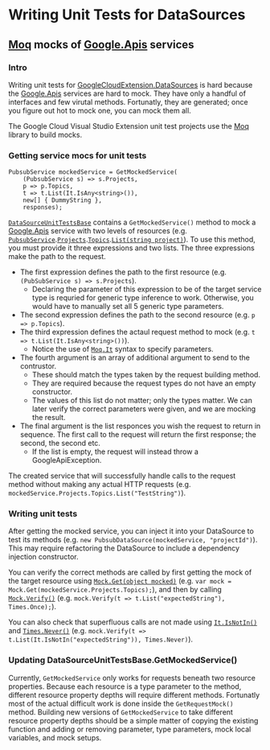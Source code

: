 ﻿# Writing Unit Tests for DataSources
## [Moq][Moq] mocks of [Google.Apis][DotNetApis] services

### Intro

Writing unit tests for [GoogleCloudExtension.DataSources][GoogleCloudExtension.DataSources] is hard because the
[Google.Apis][DotNetApis] services are hard to mock.
They have only a handful of interfaces and few virutal methods.
Fortunatly, they are generated; once you figure out hot to mock one, you can mock them all.

The Google Cloud Visual Studio Extension unit test projects use the [Moq][Moq] library to build mocks. 

### Getting service mocs for unit tests

```
PubsubService mockedService = GetMockedService(
    (PubsubService s) => s.Projects,
    p => p.Topics,
    t => t.List(It.IsAny<string>()),
    new[] { DummyString },
    responses);
```

[`DataSourceUnitTestsBase`][DataSourceUnitTestsBase] contains a `GetMockedService()` method to mock a
[Google.Apis][DotNetApis] service with two levels of resources
(e.g. [`PubsubService`][PubsubService].[`Projects`][Projects].[`Topics`][Topics].[`List(string project)`][Topics.List]).
To use this method, you must provide it three expressions and two lists.
The three expressions make the path to the request.
 * The first expression defines the path to the first resource (e.g. `(PubSubService s) => s.Projects`).
     * Declaring the parameter of this expression to be of the target service type is requried for generic type inference to work.
       Otherwise, you would have to manually set all 5 generic type parameters.
 * The second expression defines the path to the second resource (e.g. `p => p.Topics`).
 * The third expression defines the actaul request method to mock (e.g. `t => t.List(It.IsAny<string>())`).
     * Notice the use of [`Moq.It`][Moq.It] syntax to specify parameters.
 * The fourth argument is an array of additional argument to send to the contrustor.
     * These should match the types taken by the request building method.
     * They are required because the request types do not have an empty constructor.
     * The values of this list do not matter; only the types matter. We can later verify the correct parameters were given,
       and we are mocking the result.
 * The final argument is the list responces you wish the request to return in sequence.
   The first call to the request will return the first response; the second, the second etc.
     * If the list is empty, the request will instead throw a GoogleApiException.

The created service that will successfully handle calls to the request method without making any actual HTTP requests
(e.g. `mockedService.Projects.Topics.List("TestString")`).

### Writing unit tests

After getting the mocked service, you can inject it into your DataSource to test its methods
(e.g. `new PubsubDataSource(mockedService, "projectId")`).
This may require refactoring the DataSource to include a dependency injection constructor.

You can verify the correct methods are called by first getting the mock of the target resource using
[`Mock.Get(object mocked)`][Moq.Mock.Get] (e.g. `var mock = Mock.Get(mockedService.Projects.Topics);`), and then by
calling [`Mock.Verify()`][Moq.Mock.Verify] (e.g. `mock.Verify(t => t.List("expectedString"), Times.Once);`).

You can also check that superfluous calls are not made using [`It.IsNotIn()`][Moq.It.IsNotIn] and [`Times.Never()`][Moq.Times.Never]
(e.g. `mock.Verify(t => t.List(It.IsNotIn("expectedString")), Times.Never)`).

### Updating DataSourceUnitTestsBase.GetMockedService()

Currently, `GetMockedService` only works for requests beneath two resource properties.
Because each resource is a type parameter to the method, different resource property depths will require different methods.
Fortunatly most of the actual difficult work is done inside the `GetRequestMock()` method.
Building new versions of `GetMockedService` to take different resource property depths should be a simple matter of 
copying the existing function and adding or removing parameter, type parameters, mock local variables, and mock setups.


[Moq]: https://github.com/moq/moq4/blob/master/README.md
[Moq.It]: http://www.nudoq.org/#!/Packages/Moq/Moq/It
[Moq.It.IsNotIn]: http://www.nudoq.org/#!/Packages/Moq/Moq/It/M/IsNotIn(TValue)
[Moq.Mock.Get]: http://www.nudoq.org/#!/Packages/Moq/Moq/Mock/M/Get(T)
[Moq.Mock.Verify]: http://www.nudoq.org/#!/Packages/Moq/Moq/Mock(T)/M/Verify(TResult)#Verify%3CTResult%3E(Expression%3CFunc%3CT,%20TResult%3E%3E,%20Times)
[Moq.Times.Never]: http://www.nudoq.org/#!/Packages/Moq/Moq/Times/M/Never
[GoogleCloudExtension.DataSources]: https://github.com/GoogleCloudPlatform/google-cloud-visualstudio/tree/master/GoogleCloudExtension/GoogleCloudExtension.DataSources
[DotNetApis]: https://developers.google.com/api-client-library/dotnet/apis/
[DataSourceUnitTestsBase]: https://github.com/GoogleCloudPlatform/google-cloud-visualstudio/blob/master/GoogleCloudExtension/GoogleCloudExtension.DataSources.UnitTests/DataSourceUnitTestsBase.cs
[PubsubService]: https://developers.google.com/resources/api-libraries/documentation/pubsub/v1/csharp/latest/classGoogle_1_1Apis_1_1Pubsub_1_1v1_1_1PubsubService.html
[Projects]: https://developers.google.com/resources/api-libraries/documentation/pubsub/v1/csharp/latest/classGoogle_1_1Apis_1_1Pubsub_1_1v1_1_1ProjectsResource.html
[Topics]: https://developers.google.com/resources/api-libraries/documentation/pubsub/v1/csharp/latest/classGoogle_1_1Apis_1_1Pubsub_1_1v1_1_1ProjectsResource_1_1TopicsResource.html
[Topics.List]: https://developers.google.com/resources/api-libraries/documentation/pubsub/v1/csharp/latest/classGoogle_1_1Apis_1_1Pubsub_1_1v1_1_1ProjectsResource_1_1TopicsResource.html#aab633b6c978bbcb1fe154a1c441bc67d
